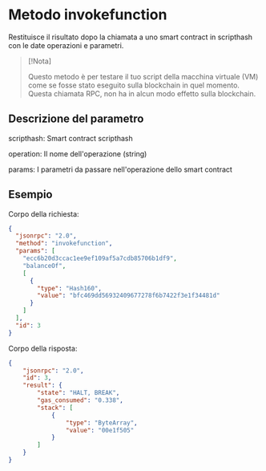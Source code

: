 # Metodo invokefunction

Restituisce il risultato dopo la chiamata a uno smart contract in scripthash con le date operazioni e parametri.

> [!Nota]
>
> Questo metodo è per testare il tuo script della macchina virtuale (VM) come se fosse stato eseguito sulla blockchain in quel momento. Questa chiamata RPC, non ha in alcun modo effetto sulla blockchain.

## Descrizione del parametro

scripthash: Smart contract scripthash

operation: Il nome dell'operazione (string)

params: I parametri da passare nell'operazione dello smart contract

## Esempio

Corpo della richiesta:

```json
{
  "jsonrpc": "2.0",
  "method": "invokefunction",
  "params": [
    "ecc6b20d3ccac1ee9ef109af5a7cdb85706b1df9",
    "balanceOf",
    [
      {
        "type": "Hash160",
        "value": "bfc469dd56932409677278f6b7422f3e1f34481d"
      }
    ]
  ],
  "id": 3
}
```

Corpo della risposta:

```json
{
    "jsonrpc": "2.0",
    "id": 3,
    "result": {
        "state": "HALT, BREAK",
        "gas_consumed": "0.338",
        "stack": [
            {
                "type": "ByteArray",
                "value": "00e1f505"
            }
        ]
    }
}
```

